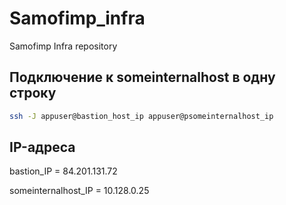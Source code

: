 # Samofimp_infra
Samofimp Infra repository

## Подключение к someinternalhost в одну строку
~~~ bash
ssh -J appuser@bastion_host_ip appuser@psomeinternalhost_ip
~~~

## IP-адреса
bastion_IP = 84.201.131.72

someinternalhost_IP = 10.128.0.25
